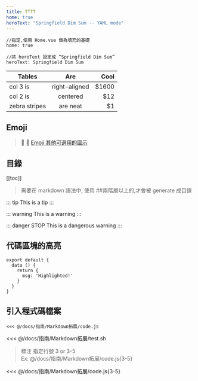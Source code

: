 ```yaml
---
title: TTTT
home: true
heroText: "Springfield Dim Sum -- YAML mode"
---
```


```
//指定,使用 Home.vue 做為填充的基礎
home: true

//將 heroText 設定成 “Springfield Dim Sum”
heroText: Springfield Dim Sum
```

| Tables        | Are           | Cool  |
| ------------- |:-------------:| -----:|
| col 3 is      | right-aligned | $1600 |
| col 2 is      | centered      |   $12 |
| zebra stripes | are neat      |    $1 |

## Emoji
>:tada: :100:
>[Emoji 其他可選用的圖示](https://www.webfx.com/tools/emoji-cheat-sheet/)


## 目錄
[[toc]]
> 需要在 markdown 語法中, 使用 ##兩階層以上的,才會被 generate 成目錄

::: tip
This is a tip
:::

::: warning
This is a warning
:::

::: danger STOP
This is a dangerous warning
:::

## 代碼區塊的高亮
``` js{4}
export default {
  data () {
    return {
      msg: 'Highlighted!'
    }
  }
}
```

## 引入程式碼檔案
```
<<< @/docs/指南/Markdown拓展/code.js
```
<<< @/docs/指南/Markdown拓展/test.sh
> 標注 指定行號 3 or 3-5 <br>
> Ex: @/docs/指南/Markdown拓展/code.js{3-5}

<<< @/docs/指南/Markdown拓展/code.js{3-5}